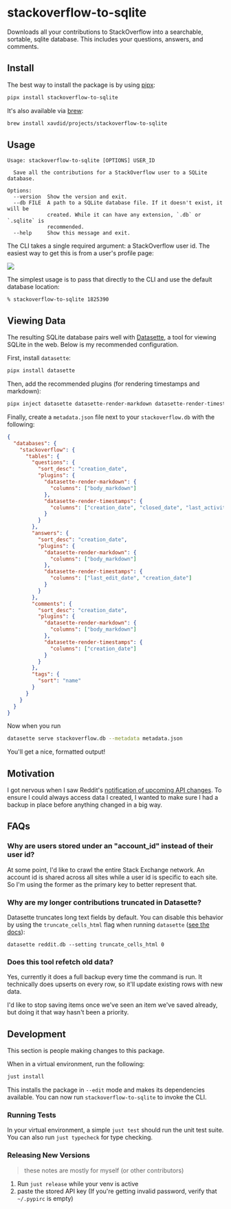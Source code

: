 # stackoverflow-to-sqlite

Downloads all your contributions to StackOverflow into a searchable, sortable, sqlite database. This includes your questions, answers, and comments.

## Install

The best way to install the package is by using [pipx](https://pypa.github.io/pipx/):

```bash
pipx install stackoverflow-to-sqlite
```

It's also available via [brew](https://brew.sh/):

```bash
brew install xavdid/projects/stackoverflow-to-sqlite
```

## Usage

```
Usage: stackoverflow-to-sqlite [OPTIONS] USER_ID

  Save all the contributions for a StackOverflow user to a SQLite database.

Options:
  --version  Show the version and exit.
  --db FILE  A path to a SQLite database file. If it doesn't exist, it will be
             created. While it can have any extension, `.db` or `.sqlite` is
             recommended.
  --help     Show this message and exit.
```

The CLI takes a single required argument: a StackOverflow user id. The easiest way to get this is from a user's profile page:

![](https://cdn.zappy.app/3564b18ce469812a367422b8e8eed1ab.png)

The simplest usage is to pass that directly to the CLI and use the default database location:

```shell
% stackoverflow-to-sqlite 1825390
```

## Viewing Data

The resulting SQLite database pairs well with [Datasette](https://datasette.io/), a tool for viewing SQLite in the web. Below is my recommended configuration.

First, install `datasette`:

```bash
pipx install datasette
```

Then, add the recommended plugins (for rendering timestamps and markdown):

```bash
pipx inject datasette datasette-render-markdown datasette-render-timestamps
```

Finally, create a `metadata.json` file next to your `stackoverflow.db` with the following:

```json
{
  "databases": {
    "stackoverflow": {
      "tables": {
        "questions": {
          "sort_desc": "creation_date",
          "plugins": {
            "datasette-render-markdown": {
              "columns": ["body_markdown"]
            },
            "datasette-render-timestamps": {
              "columns": ["creation_date", "closed_date", "last_activity_date"]
            }
          }
        },
        "answers": {
          "sort_desc": "creation_date",
          "plugins": {
            "datasette-render-markdown": {
              "columns": ["body_markdown"]
            },
            "datasette-render-timestamps": {
              "columns": ["last_edit_date", "creation_date"]
            }
          }
        },
        "comments": {
          "sort_desc": "creation_date",
          "plugins": {
            "datasette-render-markdown": {
              "columns": ["body_markdown"]
            },
            "datasette-render-timestamps": {
              "columns": ["creation_date"]
            }
          }
        },
        "tags": {
          "sort": "name"
        }
      }
    }
  }
}
```

Now when you run

```bash
datasette serve stackoverflow.db --metadata metadata.json
```

You'll get a nice, formatted output!

## Motivation

I got nervous when I saw Reddit's [notification of upcoming API changes](https://old.reddit.com/r/reddit/comments/12qwagm/an_update_regarding_reddits_api/). To ensure I could always access data I created, I wanted to make sure I had a backup in place before anything changed in a big way.

## FAQs

### Why are users stored under an "account_id" instead of their user id?

At some point, I'd like to crawl the entire Stack Exchange network. An account id is shared across all sites while a user id is specific to each site. So I'm using the former as the primary key to better represent that.

### Why are my longer contributions truncated in Datasette?

Datasette truncates long text fields by default. You can disable this behavior by using the `truncate_cells_html` flag when running `datasette` ([see the docs](https://docs.datasette.io/en/stable/settings.html#truncate-cells-html)):

```shell
datasette reddit.db --setting truncate_cells_html 0
```

### Does this tool refetch old data?

Yes, currently it does a full backup every time the command is run. It technically does upserts on every row, so it'll update existing rows with new data.

I'd like to stop saving items once we've seen an item we've saved already, but doing it that way hasn't been a priority.

## Development

This section is people making changes to this package.

When in a virtual environment, run the following:

```bash
just install
```

This installs the package in `--edit` mode and makes its dependencies available. You can now run `stackoverflow-to-sqlite` to invoke the CLI.

### Running Tests

In your virtual environment, a simple `just test` should run the unit test suite. You can also run `just typecheck` for type checking.

### Releasing New Versions

> these notes are mostly for myself (or other contributors)

1. Run `just release` while your venv is active
2. paste the stored API key (If you're getting invalid password, verify that `~/.pypirc` is empty)
